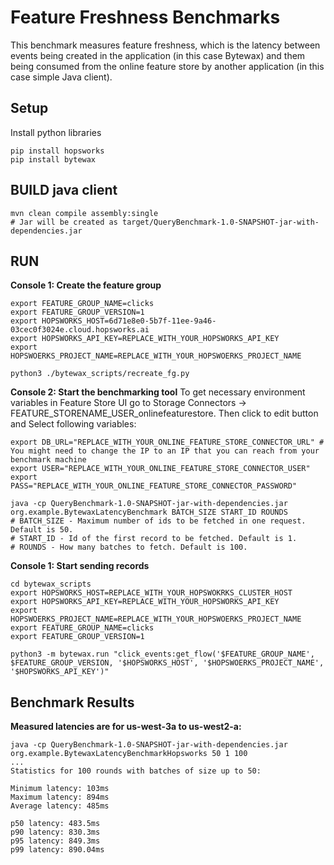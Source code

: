 # Feature Freshness Benchmarks

This benchmark measures feature freshness, which is the latency between events being created in 
the application (in this case Bytewax) and them being consumed from the online feature store by another application 
(in this case simple Java client).

## Setup
Install python libraries 
```console
pip install hopsworks
pip install bytewax
```

## BUILD java client
```console
mvn clean compile assembly:single
# Jar will be created as target/QueryBenchmark-1.0-SNAPSHOT-jar-with-dependencies.jar
```

## RUN
**Console 1: Create the feature group**
```console
export FEATURE_GROUP_NAME=clicks
export FEATURE_GROUP_VERSION=1
export HOPSWORKS_HOST=6d71e8e0-5b7f-11ee-9a46-03cec0f3024e.cloud.hopsworks.ai
export HOPSWORKS_API_KEY=REPLACE_WITH_YOUR_HOPSWORKS_API_KEY
export HOPSWOERKS_PROJECT_NAME=REPLACE_WITH_YOUR_HOPSWOERKS_PROJECT_NAME

python3 ./bytewax_scripts/recreate_fg.py
```
**Console 2: Start the benchmarking tool**
To get necessary environment variables in Feature Store UI go to Storage Connectors -> 
FEATURE_STORENAME_USER_onlinefeaturestore. Then click to edit button and Select following variables:
```console
export DB_URL="REPLACE_WITH_YOUR_ONLINE_FEATURE_STORE_CONNECTOR_URL" # You might need to change the IP to an IP that you can reach from your benchmark machine
export USER="REPLACE_WITH_YOUR_ONLINE_FEATURE_STORE_CONNECTOR_USER"
export PASS="REPLACE_WITH_YOUR_ONLINE_FEATURE_STORE_CONNECTOR_PASSWORD"

java -cp QueryBenchmark-1.0-SNAPSHOT-jar-with-dependencies.jar org.example.BytewaxLatencyBenchmark BATCH_SIZE START_ID ROUNDS
# BATCH_SIZE - Maximum number of ids to be fetched in one request. Default is 50.
# START_ID - Id of the first record to be fetched. Default is 1.
# ROUNDS - How many batches to fetch. Default is 100.
```

**Console 1: Start sending records**
```console
cd bytewax_scripts
export HOPSWORKS_HOST=REPLACE_WITH_YOUR_HOPSWOKRKS_CLUSTER_HOST
export HOPSWORKS_API_KEY=REPLACE_WITH_YOUR_HOPSWORKS_API_KEY
export HOPSWOERKS_PROJECT_NAME=REPLACE_WITH_YOUR_HOPSWOERKS_PROJECT_NAME
export FEATURE_GROUP_NAME=clicks
export FEATURE_GROUP_VERSION=1

python3 -m bytewax.run "click_events:get_flow('$FEATURE_GROUP_NAME', $FEATURE_GROUP_VERSION, '$HOPSWORKS_HOST', '$HOPSWOERKS_PROJECT_NAME', '$HOPSWORKS_API_KEY')"
```

## Benchmark Results

**Measured latencies are for us-west-3a to us-west2-a:**

```console
java -cp QueryBenchmark-1.0-SNAPSHOT-jar-with-dependencies.jar org.example.BytewaxLatencyBenchmarkHopsworks 50 1 100
...
Statistics for 100 rounds with batches of size up to 50:

Minimum latency: 103ms
Maximum latency: 894ms
Average latency: 485ms

p50 latency: 483.5ms
p90 latency: 830.3ms
p95 latency: 849.3ms
p99 latency: 890.04ms
```
